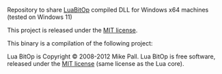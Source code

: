 Repository to share [LuaBitOp](http://bitop.luajit.org/) compiled DLL for Windows x64 machines (tested on Windows 11)

This project is released under the [MIT license](http://www.opensource.org/licenses/mit-license.php).

This binary is a compilation of the following project:

Lua BitOp is Copyright © 2008-2012 Mike Pall. Lua BitOp is free software, released under the [MIT license](http://www.opensource.org/licenses/mit-license.php) (same license as the Lua core). 
